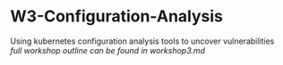 # W3-Configuration-Analysis
Using kubernetes configuration analysis tools to uncover vulnerabilities    
*full workshop outline can be found in workshop3.md*
